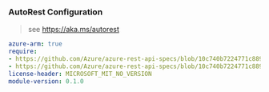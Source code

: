 ### AutoRest Configuration

> see https://aka.ms/autorest

``` yaml
azure-arm: true
require:
- https://github.com/Azure/azure-rest-api-specs/blob/10c740b7224771c889cfb92f128168f5a0568c26/specification/paloaltonetworks/resource-manager/readme.md
- https://github.com/Azure/azure-rest-api-specs/blob/10c740b7224771c889cfb92f128168f5a0568c26/specification/paloaltonetworks/resource-manager/readme.go.md
license-header: MICROSOFT_MIT_NO_VERSION
module-version: 0.1.0

```
